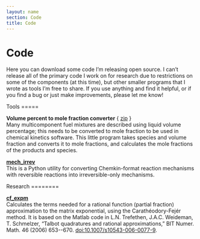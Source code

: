 ```yaml
---
layout: name
section: Code
title: Code
---
```


Code
====
Here you can download some code I’m releasing open source.  I can’t release 
all of the primary code I work on for research due to restrictions on some of the 
components (at this time), but other smaller programs that I wrote as tools 
I’m free to share.  If you use anything and find it helpful, or if you find 
a bug or just make improvements, please let me know!

<div class="section" markdown="1">
Tools
=====

**Volume percent to mole fraction converter** \{ [zip](/files/vol2mole_v1.1.zip) \}  
Many multicomponent fuel mixtures are described using liquid volume percentage; this 
needs to be converted to mole fraction to be used in chemical kinetics software. 
This little program takes species and volume fraction and converts it to mole 
fractions, and calculates the mole fractions of the products and species.

**[mech_irrev](https://github.com/kyleniemeyer/irrev_mech)**  
This is a Python utility for converting Chemkin-format reaction mechanisms with 
reversible reactions into irreversible-only mechanisms.

</div>

<div class="section" markdown="1">
Research
========

**[cf_expm](https://github.com/kyleniemeyer/cf_expm)**  
Calculates the terms needed for a rational function (partial fraction) 
approximation to the matrix exponential, using the Carathéodory-Fejér 
method. It is based on the Matlab code in L.N. Trefethen, J.A.C. Weideman, 
T. Schmelzer, “Talbot quadratures and rational approximations,” BIT Numer. 
Math. 46 (2006) 653--670. [doi:10.1007/s10543-006-0077-9](http://dx.doi.org/10.1007/s10543-006-0077-9).

</div>
